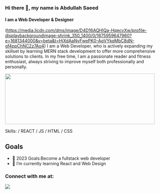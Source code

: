 ### Hi there 👋, my name is Abdullah Saeed
#### I am a Web Developer & Designer
(https://media.licdn.com/dms/image/D4D16AQHlQa-HqecvXw/profile-displaybackgroundimage-shrink_350_1400/0/1675959647960?e=1681344000&v=beta&t=HjXdAaNyFwePK0-AqVYkqMbC8dN-gf4ppChNC2z7Ao4)
I am a Web Developer, who is  actively expanding my skillset by learning MERN stack development to offer more comprehensive solutions to clients. In my free time, I am a passionate reader and fitness enthusiast, always striving to improve myself both professionally and personally.

<p>
  <img width="490" height="165" src="https://github-readme-stats.vercel.app/api?username=AbdullahSaeed1211&show_icons=true&hide_border=false&line_height=20&title_color=f69673&icon_color=1b93c9&show_owner=true"/>
</p>

Skills: / REACT / JS / HTML / CSS

## Goals
- 🥅 2023 Goals:Become a fullstack web developer
- 🔭 I’m currently learning React and Web Design

### Connect with me at:
<p>
<a href="https://linkedin.com/in/abdullah-saeed1211"><img src="https://img.shields.io/badge/linkedin-0077B5.svg?style=for-the badge&logo=linkedin&logoColor=white"/></a>
</p>


[linkedin]: www.linkedin.com/in/abdullah-saeed1211




